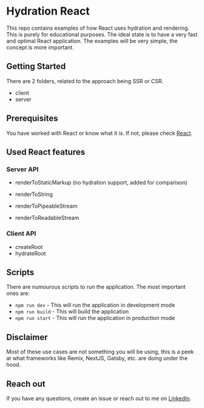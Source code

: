 # Hydration React

This repo contains examples of how React uses hydration and rendering. This is purely for educational purposes. The ideal state is to have a very fast and optimal React application. The examples will be very simple, the concept is more important.

## Getting Started

There are 2 folders, related to the approach being SSR or CSR.

- client
- server

## Prerequisites

You have worked with React or know what it is. If not, please check [React](https://react.dev/).

## Used React features

### Server API

- renderToStaticMarkup (no hydration support, added for comparison)

- renderToString

- renderToPipeableStream
- renderToReadableStream

### Client API

- createRoot
- hydrateRoot

## Scripts

There are numourous scripts to run the application. The most important ones are:

- `npm run dev` - This will run the application in development mode
- `npm run build` - This will build the application
- `npm run start` - This will run the application in production mode

## Disclaimer

Most of these use cases are not something you will be using, this is a peek at what frameworks like Remix, NextJS, Gatsby, etc. are doing under the hood.

## Reach out

If you have any questions, create an issue or reach out to me on [LinkedIn](https://linkedin.com/martin-demiddel).

